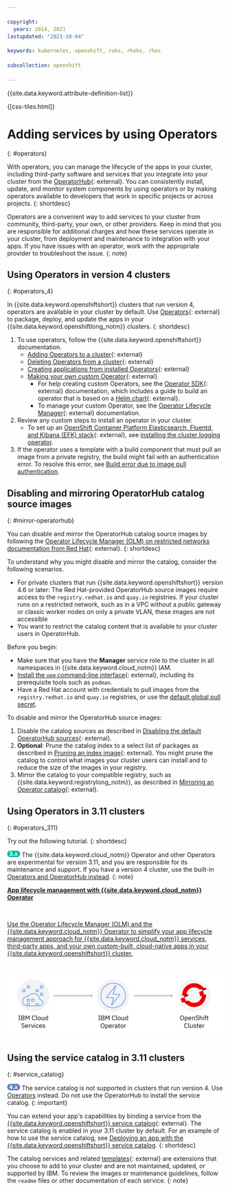 ```yaml
---

copyright:
  years: 2014, 2021
lastupdated: "2021-10-04"

keywords: kubernetes, openshift, roks, rhoks, rhos

subcollection: openshift

---
```


{{site.data.keyword.attribute-definition-list}}

  

{[css-tiles.html]}

# Adding services by using Operators
{: #operators}

With operators, you can manage the lifecycle of the apps in your cluster, including third-party software and services that you integrate into your cluster from the [OperatorHub](https://operatorhub.io/){: external}. You can consistently install, update, and monitor system components by using operators or by making operators available to developers that work in specific projects or across projects.
{: shortdesc}

Operators are a convenient way to add services to your cluster from community, third-party, your own, or other providers. Keep in mind that you are responsible for additional charges and how these services operate in your cluster, from deployment and maintenance to integration with your apps. If you have issues with an operator, work with the appropriate provider to troubleshoot the issue.
{: note}

## Using Operators in version 4 clusters
{: #operators_4}

In {{site.data.keyword.openshiftshort}} clusters that run version 4, operators are available in your cluster by default. Use [Operators](https://docs.openshift.com/container-platform/4.7/operators/understanding/olm-what-operators-are.html){: external} to package, deploy, and update the apps in your {{site.data.keyword.openshiftlong_notm}} clusters.
{: shortdesc}

1. To use operators, follow the {{site.data.keyword.openshiftshort}} documentation.
    *   [Adding Operators to a cluster](https://docs.openshift.com/container-platform/4.7/operators/admin/olm-adding-operators-to-cluster.html){: external}
    *   [Deleting Operators from a cluster](https://docs.openshift.com/container-platform/4.7/operators/admin/olm-deleting-operators-from-cluster.html){: external}
    *   [Creating applications from installed Operators](https://docs.openshift.com/container-platform/4.7/operators/user/olm-creating-apps-from-installed-operators.html){: external}
    *   [Making your own custom Operator](https://github.com/operator-framework/community-operators/blob/master/docs/testing-operators.md#testing-operator-deployment-on-openshift){: external}.
        *  For help creating custom Operators, see the [Operator SDK](https://docs.openshift.com/container-platform/4.7/operators/operator_sdk/osdk-getting-started.html){: external} documentation, which includes a guide to build an operator that is based on a [Helm chart](https://docs.openshift.com/container-platform/4.7/operators/operator_sdk/){: external}.
        *  To manage your custom Operator, see the [Operator Lifecycle Manager](http://docs.openshift.com/container-platform/4.7/operators/understanding/olm/olm-understanding-olm.html){: external} documentation.
2. Review any custom steps to install an operator in your cluster.
    *   To set up an [OpenShift Container Platform Elasticsearch, Fluentd, and Kibana (EFK) stack](https://docs.openshift.com/container-platform/4.7/logging/cluster-logging.html){: external}, see [installing the cluster logging operator](/docs/openshift?topic=openshift-health#oc_logging_operator).
3. If the operator uses a template with a build component that must pull an image from a private registry, the build might fail with an authentication error. To resolve this error, see [Build error due to image pull authentication](/docs/openshift?topic=openshift-ts-app-build-img-pull).



## Disabling and mirroring OperatorHub catalog source images
{: #mirror-operatorhub}

You can disable and mirror the OperatorHub catalog source images by following the [Operator Lifecycle Manager (OLM) on restricted networks documentation from Red Hat](https://docs.openshift.com/container-platform/4.6/operators/admin/olm-restricted-networks.html){: external}. 
{: shortdesc}

To understand why you might disable and mirror the catalog, consider the following scenarios.
* For private clusters that run {{site.data.keyword.openshiftshort}} version 4.6 or later: The Red Hat-provided OperatorHub source images require access to the `registry.redhat.io` and `quay.io` registries. If your cluster runs on a restricted network, such as in a VPC without a public gateway or classic worker nodes on only a private VLAN, these images are not accessible
* You want to restrict the catalog content that is available to your cluster users in OperatorHub.

Before you begin:
* Make sure that you have the **Manager** service role to the cluster in all namespaces in {{site.data.keyword.cloud_notm}} IAM.
* [Install the `opm` command-line interface](https://docs.openshift.com/container-platform/4.6/cli_reference/opm-cli.html#opm-cli){: external}, including its prerequisite tools such as `podman`.
* Have a Red Hat account with credentials to pull images from the `registry.redhat.io` and `quay.io` registries, or use the [default global pull secret](/docs/openshift?topic=openshift-registry#cluster_global_pull_secret).

To disable and mirror the OperatorHub source images:
1. Disable the catalog sources as described in [Disabling the default OperatorHub sources](https://docs.openshift.com/container-platform/4.6/operators/admin/olm-restricted-networks.html#olm-restricted-networks-operatorhub_olm-restricted-networks){: external}.
2. **Optional**: Prune the catalog index to a select list of packages as described in [Pruning an index image](https://docs.openshift.com/container-platform/4.6/operators/admin/olm-restricted-networks.html#olm-pruning-index-image_olm-restricted-networks){: external}. You might prune the catalog to control what images your cluster users can install and to reduce the size of the images in your registry.
3. Mirror the catalog to your compatible registry, such as {{site.data.keyword.registrylong_notm}}, as described in [Mirroring an Operator catalog](https://docs.openshift.com/container-platform/4.6/operators/admin/olm-restricted-networks.html#olm-mirror-catalog_olm-restricted-networks){: external}.



## Using Operators in 3.11 clusters
{: #operators_311}

Try out the following tutorial.
{: shortdesc}

<img src="images/icon-version-311.png" alt="Version 3.11 icon" width="30" style="width:30px; border-style: none"/> The {{site.data.keyword.cloud_notm}} Operator and other Operators are experimental for version 3.11, and you are responsible for its maintenance and support. If you have a version 4 cluster, use the built-in [Operators and OperatorHub instead](#operators_4).
{: note}

<div class = "solutionBoxContainer">
    <div class = "solutionBox">
    <a href = "https://developer.ibm.com/tutorials/simplify-lifecycle-management-kubernetes-OpenShift-ibm-cloud-operator/">
        <div class = "solutionBoxContent">
                <p><strong>App lifecycle management with {{site.data.keyword.cloud_notm}} Operator</strong></p>
          <div class="solutionBoxDescription">
                <div class="descriptionContainer">
                  </br> <p>Use the Operator Lifecycle Manager (OLM) and the {{site.data.keyword.cloud_notm}} Operator to simplify your app lifecycle management approach for {{site.data.keyword.cloud_notm}} services, third-party apps, and your own custom-built, cloud-native apps in your {{site.data.keyword.openshiftshort}} cluster.</p></br>
                </div>
                <div class="architectureDiagramContainer">
                    <img class="architectureDiagram" src="images/dev_guides_operators.png" alt="IBM Cloud operator flowchart" />
                </div>
            </div>
        </div>
    </a>
    </div>
</div>



## Using the service catalog in 3.11 clusters
{: #service_catalog}

<img src="images/icon-version-43.png" alt="Version 4 icon" width="30" style="width:30px; border-style: none"/> The service catalog is not supported in clusters that run version 4. Use [Operators](#operators_4) instead. Do not use the OperatorHub to install the service catalog.
{: important}

You can extend your app's capabilities by binding a service from the [{{site.data.keyword.openshiftshort}} service catalog](https://docs.openshift.com/container-platform/3.11/architecture/service_catalog/index.html){: external}. The service catalog is enabled in your 3.11 cluster by default. For an example of how to use the service catalog, see [Deploying an app with the {{site.data.keyword.openshiftshort}} service catalog](/docs/openshift?topic=openshift-getting-started#deploy-app).
{: shortdesc}

The catalog services and related [templates](https://docs.openshift.com/container-platform/3.11/dev_guide/templates.html#dev-guide-templates){: external} are extensions that you choose to add to your cluster and are not maintained, updated, or supported by IBM. To review the images or maintenance guidelines, follow the `readme` files or other documentation of each service.
{: note}








